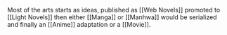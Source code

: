  
Most of the arts starts as ideas, published as [[Web Novels]] promoted to [[Light Novels]] then either [[Manga]] or [[Manhwa]] would be serialized and finally an [[Anime]] adaptation or a [[Movie]].
